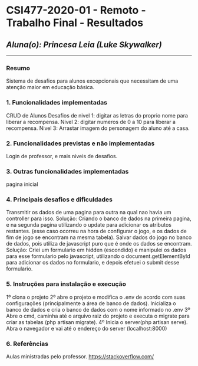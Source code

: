 # **CSI477-2020-01 - Remoto - Trabalho Final - Resultados**
## *Aluna(o): Princesa Leia (Luke Skywalker)*

--------------

<!-- Este documento tem como objetivo apresentar o projeto desenvolvido, considerando o que foi definido na proposta e o produto final. -->

### Resumo

Sistema de desafios para alunos excepcionais que necessitam de uma atenção maior em educação básica.


### 1. Funcionalidades implementadas
<!-- Descrever as funcionalidades que eram previstas e foram implementas. -->

CRUD de Alunos
Desafios de nivel 1: digitar as letras do proprio nome para liberar a recompensa.
Nivel 2: digitar numeros de 0 a 10 para liberar a recompensa.
Nivel 3: Arrastar imagem do personagem do aluno até a casa.
  
### 2. Funcionalidades previstas e não implementadas
<!-- Descrever as funcionalidades que eram previstas e não foram implementas, apresentando uma breve justificativa do porquê elas não foram incluídas -->
Login de professor, e mais niveis de desafios.

### 3. Outras funcionalidades implementadas
<!-- Descrever as funcionalidades implementas além daquelas que foram previstas, caso se aplique.  -->
pagina inicial
### 4. Principais desafios e dificuldades
<!-- Descrever os principais desafios encontrados no desenvolvimento do trabalho, quais foram as dificuldades e como elas foram superadas e resolvidas. -->
Transmitir os dados de uma pagina para outra na qual nao havia um controller para isso. 
    Solução: Criando o banco de dados na primeira pagina, e na segunda pagina utilizando o update para adicionar os atributos restantes.
    (esse caso ocorreu na hora de configurar o jogo, e os dados de fim de jogo se encontram na mesma tabela).
Salvar dados do jogo no banco de dados, pois utiliza de javascript puro que é onde os dados se encontram.
    Solução: Criei um formulario em hidden (escondido) e manipulei os dados para esse formulario pelo javascript, utilizando o document.getElementById para adicionar os dados no formulario, e depois efetuei o submit desse formulario.
### 5. Instruções para instalação e execução
<!-- Descrever o que deve ser feito para instalar (ou baixar) a aplicação, o que precisa ser configurando (parâmetros, banco de dados e afins) e como executá-la. -->
1º clona o projeto
2º abre o projeto e modifica o .env de acordo com suas configurações (principalmente a área de banco de dados).
  Inicializa o banco de dados e cria o banco de dados com o nome informado no .env
3º Abre o cmd, caminha até o arquivo raiz do projeto e executa o migrate para criar as tabelas (php artisan migrate).
4º Inicia o server(php artisan serve).
Abra o navegador e vai até o endereço do server (localhost:8000)


### 6. Referências
<!-- Referências podem ser incluídas, caso necessário. Utilize o padrão ABNT. -->
Aulas ministradas pelo professor.
https://stackoverflow.com/
